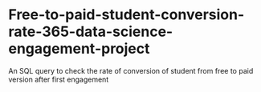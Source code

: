 # Free-to-paid-student-conversion-rate-365-data-science-engagement-project
An SQL query to check the rate of conversion of student from free to paid version after first engagement
